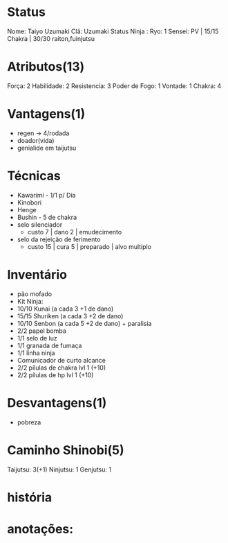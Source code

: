 # Status
Nome: Taiyo Uzumaki
Clã:  Uzumaki
Status Ninja : 
Ryo:  1
Sensei: 
PV | 15/15
Chakra | 30/30
raiton,fuinjutsu

# Atributos(13)
Força: 2
Habilidade: 2
Resistencia: 3
Poder de Fogo: 1
Vontade: 1
Chakra: 4
# Vantagens(1)
- regen -> 4/rodada
- doador(vida)
- genialide em taijutsu

# Técnicas
- Kawarimi - 1/1 p/ Dia
- Kinobori
- Henge
- Bushin - 5 de chakra
- selo silenciador
  - custo 7 | dano 2 | emudecimento
- selo da rejeição de ferimento
  - custo 15 | cura 5 | preparado | alvo multiplo

# Inventário
- pão mofado
- Kit Ninja:
 - 10/10 Kunai (a cada 3 +1 de dano)
 - 15/15 Shuriken (a cada 3 +2 de dano)
 - 10/10 Senbon (a cada 5 +2 de dano) + paralisia
 - 2/2 papel bomba
 - 1/1 selo de luz
 - 1/1 granada de fumaça
 - 1/1 linha ninja
 - Comunicador de curto alcance
 - 2/2 pílulas de chakra lvl 1 (+10)
 - 2/2 pílulas de hp lvl 1 (+10)


# Desvantagens(1)
- pobreza

# Caminho Shinobi(5) 
Taijutsu: 3(+1)
Ninjutsu: 1
Genjutsu: 1

# história


# anotações:
